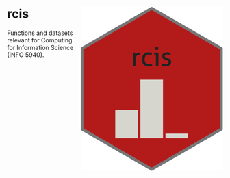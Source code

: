 # rcis <img src="man/figures/logo.svg" align="right" />

Functions and datasets relevant for Computing for Information Science (INFO 5940).

